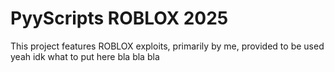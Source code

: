 # PyyScripts ROBLOX 2025
This project features ROBLOX exploits, primarily by me, provided to be used yeah idk what to put here bla bla bla
